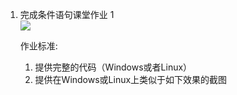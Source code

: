 1. 完成条件语句课堂作业 1  
   ![](https://gitee.com/qytanggit/Python_Basic/raw/master/image/Charpter9/9.1.png)

   作业标准:
   1. 提供完整的代码（Windows或者Linux）
   2. 提供在Windows或Linux上类似于如下效果的截图  


